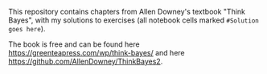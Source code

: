This repository contains chapters from Allen Downey's textbook "Think Bayes", with my solutions to exercises (all notebook cells marked `#Solution goes here`).

The book is free and can be found here https://greenteapress.com/wp/think-bayes/ and here https://github.com/AllenDowney/ThinkBayes2.

